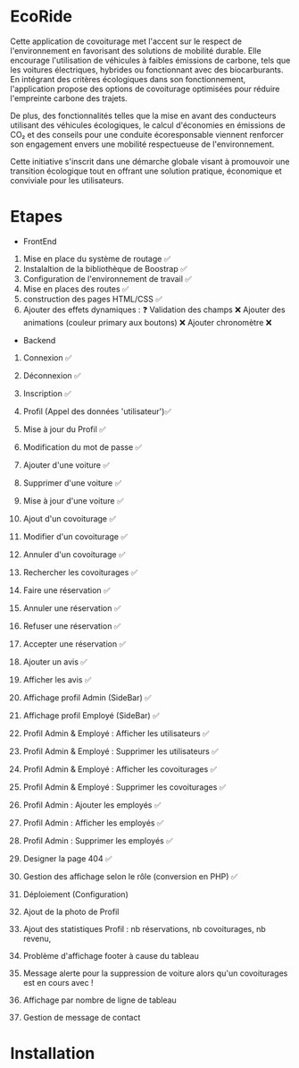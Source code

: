 # EcoRide
Cette application de covoiturage met l'accent sur le respect de l'environnement en favorisant des solutions de mobilité durable. Elle encourage l'utilisation de véhicules à faibles émissions de carbone, tels que les voitures électriques, hybrides ou fonctionnant avec des biocarburants. En intégrant des critères écologiques dans son fonctionnement, l'application propose des options de covoiturage optimisées pour réduire l'empreinte carbone des trajets.

De plus, des fonctionnalités telles que la mise en avant des conducteurs utilisant des véhicules écologiques, le calcul d'économies en émissions de CO₂ et des conseils pour une conduite écoresponsable viennent renforcer son engagement envers une mobilité respectueuse de l'environnement.

Cette initiative s'inscrit dans une démarche globale visant à promouvoir une transition écologique tout en offrant une solution pratique, économique et conviviale pour les utilisateurs.

# Etapes
+ FrontEnd
1. Mise en place du système de routage ✅
2. Instalaltion de la bibliothèque de Boostrap ✅
3. Configuration de l'environnement de travail ✅
4. Mise en places des routes ✅
5. construction des pages HTML/CSS ✅
6. Ajouter des effets dynamiques : ❓
    Validation des champs ❌
    Ajouter des animations (couleur primary aux boutons) ❌
    Ajouter chronomètre ❌

+ Backend
1. Connexion ✅
2. Déconnexion ✅
3. Inscription ✅
4. Profil (Appel des données 'utilisateur')✅
5. Mise à jour du Profil ✅
6. Modification du mot de passe ✅
7. Ajouter d'une voiture ✅
8. Supprimer d'une voiture ✅
9. Mise à jour d'une voiture ✅
10. Ajout d'un covoiturage ✅
11. Modifier d'un covoiturage ✅
12. Annuler d'un covoiturage ✅
13. Rechercher les covoiturages ✅
14. Faire une réservation ✅
15. Annuler une réservation ✅
16. Refuser une réservation ✅
17. Accepter une réservation ✅
18. Ajouter un avis ✅
19. Afficher les avis ✅
20. Affichage profil Admin  (SideBar)  ✅
21. Affichage profil Employé  (SideBar)  ✅
22. Profil Admin & Employé : Afficher les utilisateurs  ✅
23. Profil Admin & Employé : Supprimer les utilisateurs  ✅
24. Profil Admin & Employé : Afficher les covoiturages  ✅
25. Profil Admin & Employé : Supprimer les covoiturages  ✅
26. Profil Admin : Ajouter les employés  ✅
26. Profil Admin : Afficher les employés  ✅
27. Profil Admin : Supprimer les employés  ✅

99. Designer la page 404  ✅
99. Gestion des affichage selon le rôle (conversion en PHP)  ✅
99. Déploiement (Configuration) 
99. Ajout de la photo de Profil
99. Ajout des statistiques Profil : nb réservations, nb covoiturages, nb revenu,


99. Problème d'affichage footer à cause du tableau
99. Message alerte pour la suppression de voiture alors qu'un covoiturages est en cours avec !
99. Affichage par nombre de ligne de tableau
99. Gestion de message de contact


# Installation

